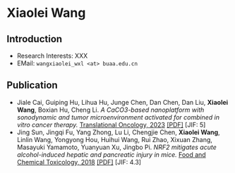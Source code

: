 # Xiaolei Wang

## Introduction

- Research Interests: XXX
- EMail: `wangxiaolei_wxl <at> buaa.edu.cn`

## Publication

- Jiale Cai, Guiping Hu, Lihua Hu, Junge Chen, Dan Chen, Dan Liu, **Xiaolei Wang**, Boxian Hu, Cheng Li. *A CaCO3-based nanoplatform with sonodynamic and tumor microenvironment activated for combined in vitro cancer therapy.* [Translational Oncology, 2023](https://doi.org/10.1016/j.tranon.2023.101771) [[PDF]](./tranon23.pdf) [JIF: 5]
- Jing Sun, Jingqi Fu, Yang Zhong, Lu Li, Chengjie Chen, **Xiaolei Wang**, Linlin Wang, Yongyong Hou, Huihui Wang, Rui Zhao, Xixuan Zhang, Masayuki Yamamoto, Yuanyuan Xu, Jingbo Pi. *NRF2 mitigates acute alcohol-induced hepatic and pancreatic injury in mice.* [Food and Chemical Toxicology, 2018](https://doi.org/10.1016/j.fct.2018.09.042) [[PDF]](./fct18.pdf) [JIF: 4.3]
